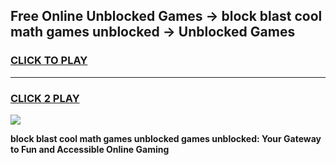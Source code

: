 
## Free Online Unblocked Games → block blast cool math games unblocked → Unblocked Games
<h3>
<a href="https://premium.freeplayer.one?title=block_blast_cool_math_games_unblocked&ref=21F">CLICK TO PLAY</a></h3>
<hr>

<h3>
<a href="https://premium.freeplayer.one?title=block_blast_cool_math_games_unblocked&ref=21F">CLICK 2 PLAY</a>
  
</h3>

<a href="https://premium.freeplayer.one?title=block_blast_cool_math_games_unblocked&ref=21F/"><img src="https://clearcache.store/games.png"></a>


**block blast cool math games unblocked games unblocked: Your Gateway to Fun and Accessible Online Gaming**
